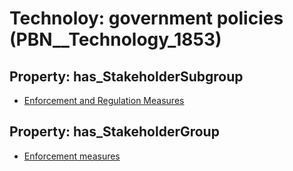 # Technoloy: __government policies__ (PBN__Technology_1853)

## Property: has_StakeholderSubgroup

* [Enforcement and Regulation Measures](PBN__TechSubgroup_158)

## Property: has_StakeholderGroup

* [Enforcement measures](PBN__TechGroup_7)

